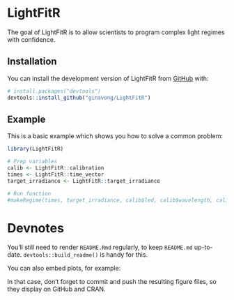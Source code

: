 
<!-- README.md is generated from README.Rmd. Please edit that file -->

# LightFitR

<!-- badges: start -->

<!-- badges: end -->

The goal of LightFitR is to allow scientists to program complex light
regimes with confidence.

## Installation

You can install the development version of LightFitR from
[GitHub](https://github.com/ginavong/LightFitR) with:

``` r
# install.packages("devtools")
devtools::install_github("ginavong/LightFitR")
```

## Example

This is a basic example which shows you how to solve a common problem:

``` r
library(LightFitR)

# Prep variables
calib <- LightFitR::calibration
times <- LightFitR::time_vector
target_irradiance <- LightFitR::target_irradiance

# Run function
#makeRegime(times, target_irradiance, calib$led, calib$wavelength, calib$intensity, calib$irradiance)
```

# Devnotes

You’ll still need to render `README.Rmd` regularly, to keep `README.md`
up-to-date. `devtools::build_readme()` is handy for this.

You can also embed plots, for example:

In that case, don’t forget to commit and push the resulting figure
files, so they display on GitHub and CRAN.
